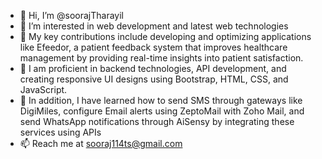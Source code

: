 - 👋 Hi, I’m @soorajTharayil
- 👀 I’m interested in web development and latest web technologies
- 🌱 My key contributions include developing and optimizing applications like Efeedor, a patient feedback system that improves healthcare management by providing real-time insights into patient satisfaction.
- 🌱 I am proficient in backend technologies, API development, and creating responsive UI designs using Bootstrap, HTML, CSS, and JavaScript.
- 🌱 In addition, I have learned how to send SMS through gateways like DigiMiles, configure Email alerts using ZeptoMail with Zoho Mail, and send WhatsApp notifications through AiSensy by integrating these services using APIs
- 📫 Reach me at sooraj114ts@gmail.com
<!---
soorajTharayil/soorajTharayil is a ✨ special ✨ repository because its `README.md` (this file) appears on your GitHub profile.
You can click the Preview link to take a look at your changes.
--->
